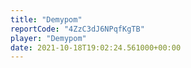 ```yaml
---
title: "Demypom"
reportCode: "4ZzC3dJ6NPqfKgTB"
player: "Demypom"
date: 2021-10-18T19:02:24.561000+00:00
---
```

